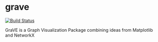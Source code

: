 # grave

[![Build Status](https://travis-ci.org/networkx/grave.svg?branch=master)](https://travis-ci.org/networkx/grave)

GraVE is a Graph Visualization Package combining ideas from Matplotlib and NetworkX 
